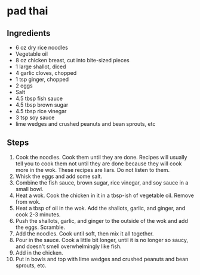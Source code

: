 # pad thai

## Ingredients
* 6 oz dry rice noodles
* Vegetable oil
* 8 oz chicken breast, cut into bite-sized pieces
* 1 large shallot, diced
* 4 garlic cloves, chopped
* 1 tsp ginger, chopped
* 2 eggs
* Salt
* 4.5 tbsp fish sauce
* 4.5 tbsp brown sugar
* 4.5 tbsp rice vinegar
* 3 tsp soy sauce
* lime wedges and crushed peanuts and bean sprouts, etc

## Steps
1. Cook the noodles. Cook them until they are done. Recipes will usually tell you to cook them not until they are done because they will cook more in the wok. These recipes are liars. Do not listen to them.
2. Whisk the eggs and add some salt.
3. Combine the fish sauce, brown sugar, rice vinegar, and soy sauce in a small bowl.
4. Heat a wok. Cook the chicken in it in a tbsp-ish of vegetable oil. Remove from wok.
5. Heat a tbsp of oil in the wok. Add the shallots, garlic, and ginger, and cook 2-3 minutes.
6. Push the shallots, garlic, and ginger to the outside of the wok and add the eggs. Scramble.
7. Add the noodles. Cook until soft, then mix it all together.
8. Pour in the sauce. Cook a little bit longer, until it is no longer so saucy, and doesn't smell overwhelmingly like fish.
9. Add in the chicken. 
10. Put in bowls and top with lime wedges and crushed peanuts and bean sprouts, etc.
